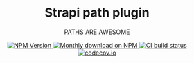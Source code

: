 <div align="center">
<h1>Strapi path plugin</h1>
	
<p style="margin-top: 0;">PATHS ARE AWESOME</p>
	
<p>
  <a href="https://www.npmjs.org/package/strapi-plugin-path">
    <img src="https://img.shields.io/npm/v/strapi-plugin-path/latest.svg" alt="NPM Version" />
  </a>
  <a href="https://www.npmjs.org/package/strapi-plugin-path">
    <img src="https://img.shields.io/npm/dm/strapi-plugin-path" alt="Monthly download on NPM" />
  </a>
  <a href="https://codecov.io/gh/boazpoolman/strapi-plugin-path">
    <img src="https://img.shields.io/github/workflow/status/boazpoolman/strapi-plugin-path/Tests/master" alt="CI build status" />
  </a>
  <a href="https://codecov.io/gh/boazpoolman/strapi-plugin-path">
    <img src="https://codecov.io/gh/boazpoolman/strapi-plugin-path/coverage.svg?branch=master" alt="codecov.io" />
  </a>
</p>
</div>
